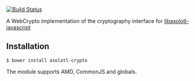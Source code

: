 [![Build Status](https://travis-ci.org/joebandenburg/libaxolotl-crypto-web.svg?branch=master)](https://travis-ci.org/joebandenburg/libaxolotl-crypto-web)

A WebCrypto implementation of the cryptography interface for [libaxolotl-javascript](https://github.com/joebandenburg/libaxolotl-javascript)

## Installation

```
$ bower install axolotl-crypto
```

The module supports AMD, CommonJS and globals.
